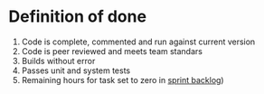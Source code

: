 # Definition of done

1. Code is complete, commented and run against current version
2. Code is peer reviewed and meets team standars
3. Builds without error
4. Passes unit and system tests
5. Remaining hours for task set to zero in [sprint backlog](https://docs.google.com/spreadsheets/d/1tENnlKtYbCaMsuIFtkuLRumiq6fCyp-DeZCgLi0Ofms/edit#gid=1))